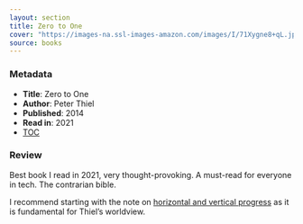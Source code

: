 ```yaml
---
layout: section
title: Zero to One
cover: "https://images-na.ssl-images-amazon.com/images/I/71Xygne8+qL.jpg"
source: books
---
```


### Metadata
- **Title**: Zero to One
- **Author**: Peter Thiel
- **Published**: 2014
- **Read in**: 2021
- [TOC](https://firebasestorage.googleapis.com/v0/b/firescript-577a2.appspot.com/o/imgs%2Fapp%2FVitecek%2Fl3aO0NpBBj.png?alt=media&token=74f3a5dc-9bf4-4a39-8cc3-8527b5fe1a1b)

### Review
Best book I read in 2021, very thought-provoking. A must-read for everyone in tech. The contrarian bible.

I recommend starting with the note on [horizontal and vertical progress](https://vitcerny.xyz/notes/zero-to-one/horizontal-and-vertical-progress) as it is fundamental for Thiel’s worldview.